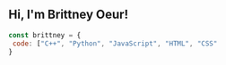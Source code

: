 <h2>Hi, I'm Brittney Oeur!</h2>

```javascript
const brittney = {
 code: ["C++", "Python", "JavaScript", "HTML", "CSS"
}
```
